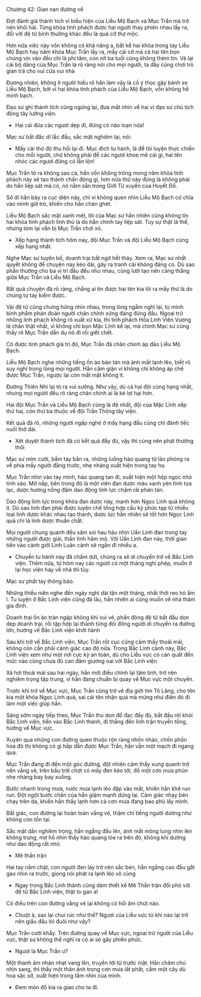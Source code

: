 




Chương 42: Gian nan đường về


Đợt đánh giá thành tích vì biểu hiện của Liễu Mộ Bạch và Mục Trần mà trở nên khôi hài. Từng khỏa tinh phách được hai người thay phiên nhau lấy ra, đối với đệ tử bình thường khác đều là quá cỡ thợ mộc.

Hơn nữa việc này vốn không có khả năng a, bất kể hai khỏa trong tay Liễu Mộ Bạch hay năm khỏa Mục Trần lấy ra, mấy cái cớ mà cả hai tên bọn chúng vịn vào đều chỉ là phí tâm, con nít ba tuổi cũng không thèm tin. Vả lại cái bộ dáng của Mục Trần là rõ ràng nói cho mọi người, ta đây cũng chơi trò gian trá cho vui cửa vui nhà

Đương nhiên, không ít người hiểu rõ hắn làm vậy là cố ý thọc gậy bánh xe Liễu Mộ Bạch, bởi vì hai khỏa tinh phách của Liễu Mộ Bạch, vốn không hề minh bạch.

Đạo sư ghi thành tích cũng ngừng lại, đưa mắt nhìn về hai vị đạo sư chủ tịch đông tây lưỡng viện.

- Hai cái đứa các ngươi dẹp đi, đừng có náo loạn nữa!

Mạc sư bất đắc dĩ lắc đầu, sắc mặt nghiêm lại, nói:

- Mấy cái thứ đó thu hồi lại đi. Mục đích tu hành, là để tôi luyện thực chiến cho mỗi người, chứ không phải để các ngươi khoe mẽ cái gì, hai tên nhóc các ngươi đừng có lẫn lộn!

Mục Trần tỏ ra không sao cả, hắn vốn không trông mong năm khỏa tinh phách này sẽ tạo thành chấn động gì, hơn nữa thứ này đúng là không phải do hắn liệp sát mà có, nó nằm sẵn trong Giới Tử xuyến của Huyết Đồ.

Sở dĩ hắn bày ra cục diện này, chỉ vì không quen nhìn Liễu Mộ Bạch cứ chĩa vào mình giở trò, khiến cho hắn chán ghét.

Liễu Mộ Bạch sắc mặt xanh mét, lời của Mạc sư hẳn nhiên cũng không tin hai khỏa tinh phách linh thú là do hắn chính tay liệp sát. Tuy sự thật là thế, nhưng tóm lại vẫn bị Mục Trần chơi xỏ.

- Xếp hạng thành tích hôm nay, đội Mục Trần và đội Liễu Mộ Bạch cùng xếp hạng nhất.

Nghe Mạc sư tuyên bố, doanh trại bất ngờ hết thảy. Xem ra, Mạc sư nhất quyết không để chuyện này kéo dài, gây ra tranh cãi không đáng có. Dù sao phần thưởng cho ba vị trí đầu đều như nhau, cũng lười tạo nên căng thẳng giữa Mục Trần và Liễu Mộ Bạch.

Bất quá chuyện đã rõ ràng, chẳng ai tin được hai tên kia lôi ra mấy thứ là do chúng tự tay kiếm được.

Vài đệ tử cũng chưng hửng nhìn nhau, trong lòng ngẫm nghĩ lại, tự mình bình phẩm phán đoán người chân chính xứng đáng đứng đầu. Ngoại trừ những linh phách không rõ xuất xứ kia, thì tinh phách Hỏa Linh Viên Vương là chân thật nhất, vì không chỉ bọn Mặc Lĩnh kể lại, mà chính Mạc sư cũng thấy rõ Mục Trần dẫn dụ nó đi rồi giết chết.

Có được tinh phách giá trị đó, Mục Trần đã chân chính áp đảo Liễu Mộ Bạch.

Liễu Mộ Bạch nghe những tiếng ồn ào bàn tán mà ánh mắt lạnh lẽo, biết rõ suy nghĩ trong lòng mọi người. Hắn căm giận vì không chỉ không áp chế được Mục Trần, ngược lại còn mất mặt không ít.

Đường Thiên Nhi lại tỏ ra vui sướng. Như vậy, dù cả hai đội cùng hạng nhất, nhưng mọi người đều rõ ràng chân chính ai là kẻ lợi hại hơn.

Hai đội Mục Trần và Liễu Mộ Bạch cùng là đệ nhất, đội của Mặc Lĩnh xếp thứ hai, còn thứ ba thuộc về đội Trần Thông tây viện.

Kết quả đã rõ, những người ngấp nghé ở mấy hạng đầu cũng chỉ đành tiếc nuối thở dài.

- Xét duyệt thành tích đã có kết quả đầy đủ, vậy thì cùng nên phát thưởng thôi

Mạc sư mỉm cười, bấm tay bắn ra, những luồng hào quang từ lão phóng ra về phía mấy người đằng trước, nhẹ nhàng xuất hiện trong tay họ.

Mục Trần nhìn vào tay mình, hào quang tan đi, xuất hiện một hộp ngọc nhỏ tinh xảo. Mở nắp, bên trong đó là một viên đan dược màu xanh yên tĩnh tọa lạc, dược hương nồng đậm dao động linh lực chậm rãi phán tán.

Dao động linh lực trong khỏa đan dược này, mạnh hơn Ngọc Linh quả không ít. Dù sao linh đan phải được luyện chế tổng hợp cầu kỳ phức tạp từ nhiều loại linh dược khác nhau tạo thành, dược lực hẳn nhiên sẽ tốt hơn Ngọc Linh quả chỉ là linh dược thuần chất.

Mọi người chung quanh đều săm soi hau háu nhìn Uẩn Linh đan trong tay những người được giải, thần tình hâm mộ. Với Uẩn Linh đan này, thời gian tiến vào cảnh giới Linh Luân cảnh sẽ ngắn đi nhiều a.

- Chuyến tu hành này đã chấm dứt, chúng ra sẽ di chuyển trở về Bắc Linh viện. Thêm nữa, từ hôm nay các ngươi có một tháng nghỉ phép, muốn ở lại học viện hay về nhà thì tùy.

Mạc sư phất tay thông báo.

Những thiếu niên nghe đến ngày nghỉ dài tận một tháng, nhất thời reo hò ầm ĩ. Tu luyện ở Bắc Linh viện cũng đã lâu, hẳn nhiên ai cũng muốn về nhà thăm gia đình.

Doanh trại ồn ào tràn ngập không khí vui vẻ, phần đông đệ tử bắt đầu dọn dẹp doanh trại, rồi tập hợp lại thành từng đội đông người di chuyển ra đường lớn, hướng về Bắc Linh viện khởi hành

Sau khi trở về Bắc Linh viện, Mục Trần rốt cục cũng cảm thấy thoải mái, không còn cần phải cảnh giác cao độ nữa. Trong Bắc Linh cảnh này, Bắc Linh viện xem như một nơi cực kỳ an toàn, dù cho Liễu vực có càn quất đến mức nào cũng chưa đủ can đảm giương oai với Bắc Linh viện.

Xả hơi thoải mái sau hai ngày, hắn mới điều chỉnh lại tâm tình, trở nên nghiêm trọng tập trung, vì hắn đang chuẩn bị quay về Mục vực một chuyến.

Trước khi trở về Mục vực, Mục Trần cũng trở về địa giới tìm Tô Lăng, cho tên kia một khỏa Ngọc Linh quả, sai cái tên nhận quà mà mừng như điên đó đi làm một việc giúp hắn.

Sáng sớm ngày tiếp theo, Mục Trần thu dọn đồ đạc đầy đủ, bắt đầu rời khỏi Bắc Linh viện, tiến vào Bắc Linh thành, đi thẳng đến linh trận truyền tống, hướng về Mục vực.

Xuyên qua những con đường quen thuộc rộn ràng nhốn nháo, chốn phồn hoa đô thị không có gì hấp dẫn được Mục Trần, hắn vẫn một mạch đi ngang qua.

Mục Trần đang đi đến một góc đường, đột nhiên cảm thấy xung quanh trở nên vắng vẻ, trên bầu trời chợt có mây đen kéo tới, đổ một cơn mưa phùn nhẹ nhàng bay bay xuống.

Bước nhanh trong mưa, nước mưa lạnh lẽo đập vào mắt, khiến hắn khẽ run run. Đột ngột bước chân của hắn giậm mạnh dừng lại. Cảm giác nhạy bén chạy trên da, khiến hắn thấy lạnh hơn cả cơn mưa đang bao phủ lấy mình.

Bất giác, con đường lại hoàn toàn vắng vẻ, thậm chí tiếng người dường như không còn tồn tại.

Sắc mặt dần nghiêm trọng, hắn ngẩng đầu lên, ánh mắt mông lung nhìn lên không trung, mơ hồ nhìn thấy hào quang lóe ra trên đó, không khí dường như dao động rất nhỏ.

- Mê thần trận

Hai tay nắm chặt, con ngươi đen láy trở nên sắc bén, hắn ngẩng cao đầu gắt gao nhìn ra trước, giọng nói phát ra lạnh lẽo vô cùng

- Ngay trong Bắc Linh thành cũng dám thiết kế Mê Thần trận đối phó với đệ tử Bắc Linh viện, thật to gan a!

Có điều trên con đường vắng vẻ lại không có hồi âm chút nào.

- Chuột à, sao lại chui rúc như thế? Ngươi của Liễu vực từ khi nào lại trở nên giấu đầu lòi đuôi như vậy?

Mục Trần cười khẩy. Trên đường quay về Mục vực, ngoại trừ người của Liễu vực, thật sự không thể nghĩ ra có ai sẽ gây phiền phức.

- Ngươi là Mục Trần ư?

Một thanh âm nhàn nhạt vang lên, truyền tới từ trước mặt. Hắn chăm chú nhìn sang, thì thấy một thân ảnh trong cơn mưa lất phất, cầm một cây dù hoa sặc sỡ, xuất hiện trong tầm nhìn của mình.

- Đem món đồ kia ra giao cho ta đi.




